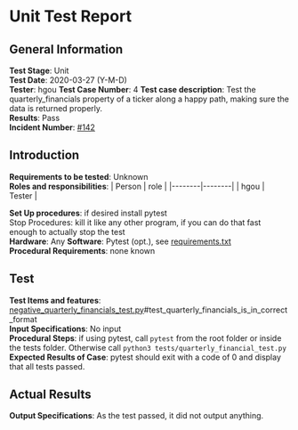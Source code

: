 # Unit Test Report
## General Information
**Test Stage**: Unit  
**Test Date**: 2020-03-27 (Y-M-D)  
**Tester**: hgou 
**Test Case Number**: 4
**Test case description**: Test the quarterly_financials property of a ticker along a happy path, making sure the data is returned properly.  
**Results**: Pass  
**Incident Number**: [#142](https://github.com/ranaroussi/yfinance/issues/142)  

## Introduction

**Requirements to be tested**: Unknown  
**Roles and responsibilities**:
| Person | role   |
|--------|--------|
| hgou | Tester |

**Set Up procedures**: if desired install pytest  
Stop Procedures: kill it like any other program, if you can do that fast enough to actually stop the test  
**Hardware**: Any
**Software**: Pytest (opt.), see [requirements.txt](/requirements.txt)  
**Procedural Requirements**: none known

## Test
**Test Items and features**: [negative_quarterly_financials_test.py](/tests/quarterly_financial_test.py)#test_quarterly_financials_is_in_correct_format  
**Input Specifications**: No input  
**Procedural Steps**: if using pytest, call `pytest` from the root folder or inside the tests folder. Otherwise call `python3 tests/quarterly_financial_test.py`  
**Expected Results of Case**: pytest should exit with a code of 0 and display that all tests passed.

## Actual Results
**Output Specifications**: As the test passed, it did not output anything.
